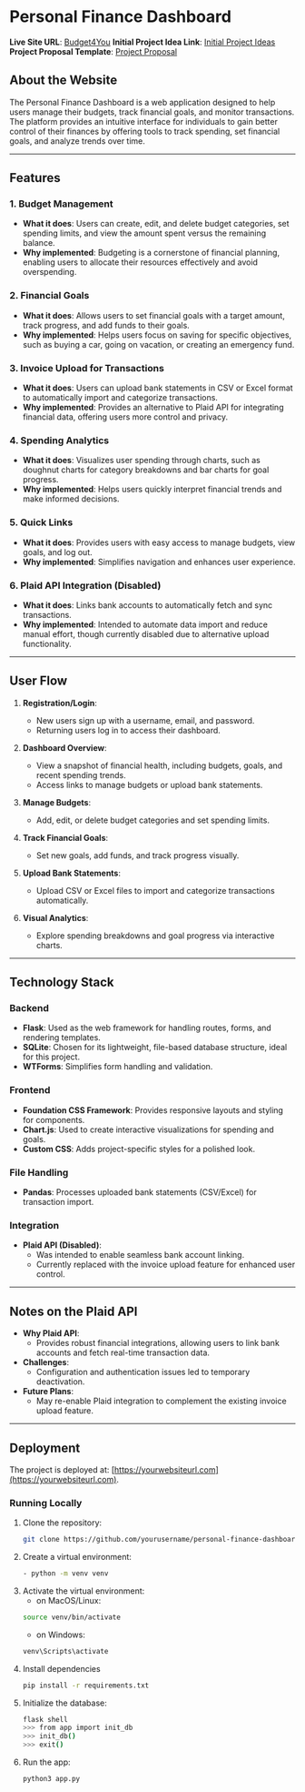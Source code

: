 # **Personal Finance Dashboard**

**Live Site URL**: [Budget4You](https://budget4you.onrender.com)
**Initial Project Idea Link**: [Initial Project Ideas](https://docs.google.com/document/d/1kR2dzBXij1CgWUx8i5X1Z8_hDVXqrURrZna9FykLglA/edit?usp=sharing)
**Project Proposal Template**: [Project Proposal](https://docs.google.com/document/d/10KEG4Jy924gJaVSWMhZ1pDEzlqus6_Jj1qRdbY2s2AQ/edit?usp=sharing)

## **About the Website**

The Personal Finance Dashboard is a web application designed to help users manage their budgets, track financial goals, and monitor transactions. The platform provides an intuitive interface for individuals to gain better control of their finances by offering tools to track spending, set financial goals, and analyze trends over time.

---

## **Features**

### **1. Budget Management**
- **What it does**: Users can create, edit, and delete budget categories, set spending limits, and view the amount spent versus the remaining balance.
- **Why implemented**: Budgeting is a cornerstone of financial planning, enabling users to allocate their resources effectively and avoid overspending.

### **2. Financial Goals**
- **What it does**: Allows users to set financial goals with a target amount, track progress, and add funds to their goals.
- **Why implemented**: Helps users focus on saving for specific objectives, such as buying a car, going on vacation, or creating an emergency fund.

### **3. Invoice Upload for Transactions**
- **What it does**: Users can upload bank statements in CSV or Excel format to automatically import and categorize transactions.
- **Why implemented**: Provides an alternative to Plaid API for integrating financial data, offering users more control and privacy.

### **4. Spending Analytics**
- **What it does**: Visualizes user spending through charts, such as doughnut charts for category breakdowns and bar charts for goal progress.
- **Why implemented**: Helps users quickly interpret financial trends and make informed decisions.

### **5. Quick Links**
- **What it does**: Provides users with easy access to manage budgets, view goals, and log out.
- **Why implemented**: Simplifies navigation and enhances user experience.

### **6. Plaid API Integration (Disabled)**
- **What it does**: Links bank accounts to automatically fetch and sync transactions.
- **Why implemented**: Intended to automate data import and reduce manual effort, though currently disabled due to alternative upload functionality.

---

## **User Flow**

1. **Registration/Login**:
   - New users sign up with a username, email, and password.
   - Returning users log in to access their dashboard.

2. **Dashboard Overview**:
   - View a snapshot of financial health, including budgets, goals, and recent spending trends.
   - Access links to manage budgets or upload bank statements.

3. **Manage Budgets**:
   - Add, edit, or delete budget categories and set spending limits.

4. **Track Financial Goals**:
   - Set new goals, add funds, and track progress visually.

5. **Upload Bank Statements**:
   - Upload CSV or Excel files to import and categorize transactions automatically.

6. **Visual Analytics**:
   - Explore spending breakdowns and goal progress via interactive charts.

---

## **Technology Stack**

### **Backend**
- **Flask**: Used as the web framework for handling routes, forms, and rendering templates.
- **SQLite**: Chosen for its lightweight, file-based database structure, ideal for this project.
- **WTForms**: Simplifies form handling and validation.

### **Frontend**
- **Foundation CSS Framework**: Provides responsive layouts and styling for components.
- **Chart.js**: Used to create interactive visualizations for spending and goals.
- **Custom CSS**: Adds project-specific styles for a polished look.

### **File Handling**
- **Pandas**: Processes uploaded bank statements (CSV/Excel) for transaction import.

### **Integration**
- **Plaid API (Disabled)**:
  - Was intended to enable seamless bank account linking.
  - Currently replaced with the invoice upload feature for enhanced user control.

---

## **Notes on the Plaid API**

- **Why Plaid API**:
  - Provides robust financial integrations, allowing users to link bank accounts and fetch real-time transaction data.
- **Challenges**:
  - Configuration and authentication issues led to temporary deactivation.
- **Future Plans**:
  - May re-enable Plaid integration to complement the existing invoice upload feature.

---

## **Deployment**

The project is deployed at: [https://yourwebsiteurl.com](https://yourwebsiteurl.com).

### **Running Locally**

1. Clone the repository:
   ```bash
   git clone https://github.com/yourusername/personal-finance-dashboard.git
2. Create a virtual environment:
   ```bash
   - python -m venv venv
3. Activate the virtual environment:
   - on MacOS/Linux:
   ```bash
   source venv/bin/activate
   ```
   - on Windows:
   ```bash
   venv\Scripts\activate
4. Install dependencies
   ```bash
   pip install -r requirements.txt
5. Initialize the database:
   ```bash
   flask shell
   >>> from app import init_db
   >>> init_db()
   >>> exit()
6. Run the app:
   ```bash
   python3 app.py

